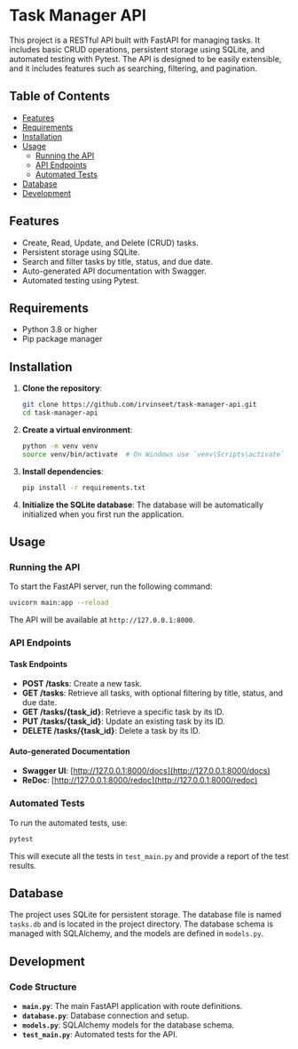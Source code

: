 # Task Manager API

This project is a RESTful API built with FastAPI for managing tasks. It includes basic CRUD operations, persistent storage using SQLite, and automated testing with Pytest. The API is designed to be easily extensible, and it includes features such as searching, filtering, and pagination.

## Table of Contents

- [Features](#features)
- [Requirements](#requirements)
- [Installation](#installation)
- [Usage](#usage)
  - [Running the API](#running-the-api)
  - [API Endpoints](#api-endpoints)
  - [Automated Tests](#automated-tests)
- [Database](#database)
- [Development](#development)


## Features

- Create, Read, Update, and Delete (CRUD) tasks.
- Persistent storage using SQLite.
- Search and filter tasks by title, status, and due date.
- Auto-generated API documentation with Swagger.
- Automated testing using Pytest.

## Requirements

- Python 3.8 or higher
- Pip package manager

## Installation

1. **Clone the repository**:
   ```bash
   git clone https://github.com/irvinseet/task-manager-api.git
   cd task-manager-api
   ```

2. **Create a virtual environment**:
   ```bash
   python -m venv venv
   source venv/bin/activate  # On Windows use `venv\Scripts\activate`
   ```

3. **Install dependencies**:
   ```bash
   pip install -r requirements.txt
   ```

4. **Initialize the SQLite database**:
   The database will be automatically initialized when you first run the application.

## Usage

### Running the API

To start the FastAPI server, run the following command:

```bash
uvicorn main:app --reload
```

The API will be available at `http://127.0.0.1:8000`.

### API Endpoints

#### Task Endpoints

- **POST /tasks**: Create a new task.
- **GET /tasks**: Retrieve all tasks, with optional filtering by title, status, and due date.
- **GET /tasks/{task_id}**: Retrieve a specific task by its ID.
- **PUT /tasks/{task_id}**: Update an existing task by its ID.
- **DELETE /tasks/{task_id}**: Delete a task by its ID.

#### Auto-generated Documentation

- **Swagger UI**: [http://127.0.0.1:8000/docs](http://127.0.0.1:8000/docs)
- **ReDoc**: [http://127.0.0.1:8000/redoc](http://127.0.0.1:8000/redoc)

### Automated Tests

To run the automated tests, use:

```bash
pytest
```

This will execute all the tests in `test_main.py` and provide a report of the test results.

## Database

The project uses SQLite for persistent storage. The database file is named `tasks.db` and is located in the project directory. The database schema is managed with SQLAlchemy, and the models are defined in `models.py`.

## Development

### Code Structure

- **`main.py`**: The main FastAPI application with route definitions.
- **`database.py`**: Database connection and setup.
- **`models.py`**: SQLAlchemy models for the database schema.
- **`test_main.py`**: Automated tests for the API.

